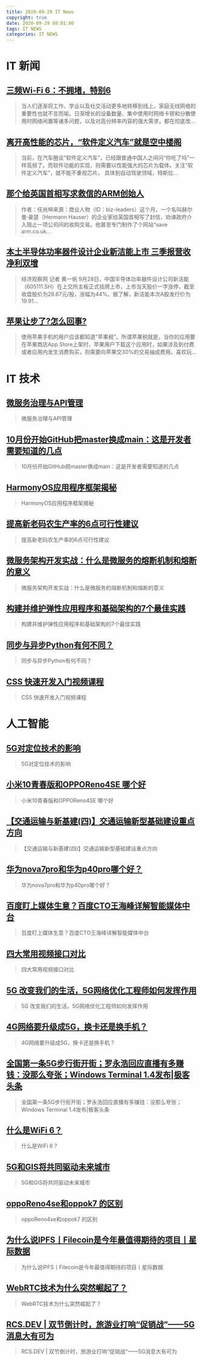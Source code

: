 ```yaml
---
title: 2020-09-29 IT News
copyright: true
date: 2020-09-29 08:01:00
tags: IT NEWS
categories: IT NEWS
---
```

# IT 新闻 
 ## [三频Wi-Fi 6：不拥堵，特别6](http://mp.weixin.qq.com/s?src=11&timestamp=1601335805&ver=2613&signature=2c8uKXIoJFJlUJXKPJHxMa8GcKISn*K0e1U6w1-p7XuuBmZqqNzcZpYoHlQzlTcKYwPxz72RiYVWTXk8qZot8BkAAAofyDP-rZZoScsoYwsKW96MQuGDrPPuqSxFg5YX&new=1)
 > 当人们逐渐将工作、学业以及社交活动更多地转移到线上，家庭无线网络的重要性也就不言而喻。日渐增长的设备数量、集中使用时网络卡顿和分散使用时网络闲置等诸多问题，以及对高分辨率内容的强大需求，都在彻底改...
 ## [离开高性能的芯片，“软件定义汽车”就是空中楼阁](http://mp.weixin.qq.com/s?src=11&timestamp=1601335805&ver=2613&signature=sPIgiSpen8vpU5tZy9TuYwkpT90EfT3xNFnq-UOaoBzWICpDGtT037vuwQFOXPg2la2Dp7oQAd03dL8gjBFmscfvQ6u1psQjAYINW1GbZutXw5ATYYJ8tc-IS1RDYXvv&new=1)
 > 当前，在汽车圈谈“软件定义汽车”，已经跟普通中国人之间问“你吃了吗”一样高频了。而软件功能的实现，则需要以性能强大的芯片为载体。关注“软件定义汽车”，就不能不重视芯片。 具体到自动驾驶领域，特斯拉...
 ## [那个给英国首相写求救信的ARM创始人](http://mp.weixin.qq.com/s?src=11&timestamp=1601335805&ver=2613&signature=40Cr02sMJG2iZGky2AY3Agxo9TvEYOhslQiPrsFJvHPW-oAPu8HY*9wgpKi-trNuH2vsPW08IFhBeCFm8*RphTTzkv3Do9scPOZlhcmt2WSNjUBxepeaGHlJFLFD9MHH&new=1)
 > 作者：任尚坤来源：商业人物（ID：biz-leaders）这个月，一个名叫赫尔曼·豪瑟（Hermann Hauser）的企业家给英国首相写了封信，劝谏政府介入阻止一项公司间的收购交易。他甚至专门制作了个网站“save arm.co.uk...
 ## [本土半导体功率器件设计企业新洁能上市 三季报营收净利双增](http://mp.weixin.qq.com/s?src=11&timestamp=1601335805&ver=2613&signature=n-iFjLIL7bDTGd1tN96oHcFliN3qwgkClV0wtDMML6pzInSBXGr9uwnxi3hjTWg*dCFI4AJ-98-oCSEW6zCoAkna6m*W99-OGmV-wFqnTPI=&new=1)
 > 经济观察网 记者 黄一帆 9月28日，中国半导体功率器件设计公司新洁能（605111.SH）在上交所主板正式挂牌上市，上市当天股价一字涨停，截至收盘股价为28.67元/股，涨幅为44%。据了解，新洁能本次A股发行价为19.91...
 ## [苹果让步了?怎么回事?](http://mp.weixin.qq.com/s?src=11&timestamp=1601335805&ver=2613&signature=oBCVCObiuTNuZ76N6KMl61WYMHtawvEPi-KIvrqp7L00QlCLuErwkUxsi6ABbqwaqREEqoyhostEZq-gmKmZXCNz3VEybOlhAG9oybwiNBopVAob71HrivjbFRxrtcgs&new=1)
 > 使用苹果手机的用户应该都知道“苹果税”。所谓苹果税就是，当你的应用要在苹果商店App Store上架时，苹果用户下载这个应用时，如果涉及到付费或者应用内发生消费购买，则需要向苹果交30%的交易抽成费用。喜欢玩...
# IT 技术 
 ## [微服务治理与API管理](http://developer.51cto.com/art/202009/627540.htm)
 > 微服务治理与API管理
 ## [10月份开始GitHub把master换成main：这是开发者需要知道的几点](http://os.51cto.com/art/202009/627539.htm)
 > 10月份开始GitHub把master换成main：这是开发者需要知道的几点
 ## [HarmonyOS应用程序框架揭秘](http://os.51cto.com/art/202009/627497.htm)
 > HarmonyOS应用程序框架揭秘
 ## [提高新老码农生产率的6点可行性建议](http://developer.51cto.com/art/202009/627367.htm)
 > 提高新老码农生产率的6点可行性建议
 ## [微服务架构开发实战：什么是微服务的熔断机制和熔断的意义](http://server.51cto.com/sOS-627279.htm)
 > 微服务架构开发实战：什么是微服务的熔断机制和熔断的意义
 ## [构建并维护弹性应用程序和基础架构的7个最佳实践](http://developer.51cto.com/art/202009/627368.htm)
 > 构建并维护弹性应用程序和基础架构的7个最佳实践
 ## [同步与异步Python有何不同？](http://developer.51cto.com/art/202009/627250.htm)
 > 同步与异步Python有何不同？
 ## [CSS 快速开发入门视频课程](http://fellow.51cto.com/art/202007/622444.htm?qd=51ctojrzd)
 > CSS 快速开发入门视频课程
# 人工智能 
 ## [5G对定位技术的影响](https://blog.csdn.net/eqmaster/article/details/108806879)
 > 5G对定位技术的影响
 ## [小米10青春版和OPPOReno4SE 哪个好](https://blog.csdn.net/m0_50266919/article/details/108827841)
 > 小米10青春版和OPPOReno4SE 哪个好
 ## [【交通运输与新基建(四)】交通运输新型基础建设重点方向](https://blog.csdn.net/qq_36477513/article/details/108815230)
 > 【交通运输与新基建(四)】交通运输新型基础建设重点方向
 ## [华为nova7pro和华为p40pro哪个好？](https://blog.csdn.net/sinat_50379664/article/details/108807251)
 > 华为nova7pro和华为p40pro哪个好？
 ## [百度盯上媒体生意？百度CTO王海峰详解智能媒体中台](https://blog.csdn.net/dQCFKyQDXYm3F8rB0/article/details/108837895)
 > 百度盯上媒体生意？百度CTO王海峰详解智能媒体中台
 ## [四大常用视频接口对比](https://blog.csdn.net/wangooo/article/details/108817590)
 > 四大常用视频接口对比
 ## [5G 改变我们的生活，5G网络优化工程师如何发挥作用](https://blog.csdn.net/weixin_51071458/article/details/108808450)
 > 5G 改变我们的生活，5G网络优化工程师如何发挥作用
 ## [4G网络要升级成5G，换卡还是换手机？](https://blog.csdn.net/fuli911/article/details/108808510)
 > 4G网络要升级成5G，换卡还是换手机？
 ## [全国第一条5G步行街开街；罗永浩回应直播有多赚钱：没那么夸张；Windows Terminal 1.4发布|极客头条](https://blog.csdn.net/csdnnews/article/details/108791882)
 > 全国第一条5G步行街开街；罗永浩回应直播有多赚钱：没那么夸张；Windows Terminal 1.4发布|极客头条
 ## [什么是WiFi 6？](https://blog.csdn.net/networktp/article/details/108815308)
 > 什么是WiFi 6？
 ## [5G和GIS将共同驱动未来城市](https://blog.csdn.net/eqmaster/article/details/108806298)
 > 5G和GIS将共同驱动未来城市
 ## [oppoReno4se和oppok7 的区别](https://blog.csdn.net/m0_50266919/article/details/108827976)
 > oppoReno4se和oppok7 的区别
 ## [为什么说IPFS丨Filecoin是今年最值得期待的项目丨星际数据](https://blog.csdn.net/dizao888/article/details/108808317)
 > 为什么说IPFS丨Filecoin是今年最值得期待的项目丨星际数据
 ## [WebRTC技术为什么突然崛起了？](https://blog.csdn.net/TsingSee/article/details/108826542)
 > WebRTC技术为什么突然崛起了？
 ## [RCS.DEV | 双节倒计时，旅游业打响“促销战”——5G消息大有可为](https://blog.csdn.net/weixin_44669196/article/details/108833378)
 > RCS.DEV | 双节倒计时，旅游业打响“促销战”——5G消息大有可为

    